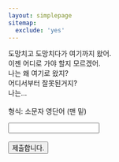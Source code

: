 ```yaml
---
layout: simplepage
sitemap:
  exclude: 'yes'
---
```


<script>
  function jsMove(){
    var baselink = "/labyrinth/un4desire"
    var pc = document.getElementById('passcode').value;
    window.open(baselink.concat(pc.toLowerCase()));
  }
</script>

<p>
도망치고 도망치다가 여기까지 왔어. <br>
이젠 어디로 가야 할지 모르겠어. <br>
나는 왜 여기로 왔지? <br>
어디서부터 잘못된거지? <br>
나는... <br>
<br>
형식: 소문자 영단어 (맨 밑) <br>
  <form autocomplete='off' onsubmit = "jsMove();">
      <input id = 'passcode' type='text' required><br><br>
      <input type = 'submit' value = '제출합니다.'>
    </form>
<br>
</p>



